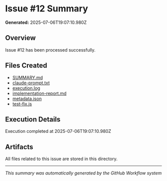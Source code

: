 # Issue #12 Summary

**Generated:** 2025-07-06T19:07:10.980Z

## Overview
Issue #12 has been processed successfully.

## Files Created
- [SUMMARY.md](./SUMMARY.md)
- [claude-prompt.txt](./claude-prompt.txt)
- [execution.log](./execution.log)
- [implementation-report.md](./implementation-report.md)
- [metadata.json](./metadata.json)
- [test-fix.js](./test-fix.js)

## Execution Details
Execution completed at 2025-07-06T19:07:10.980Z

## Artifacts
All files related to this issue are stored in this directory.

---
*This summary was automatically generated by the GitHub Workflow system*
